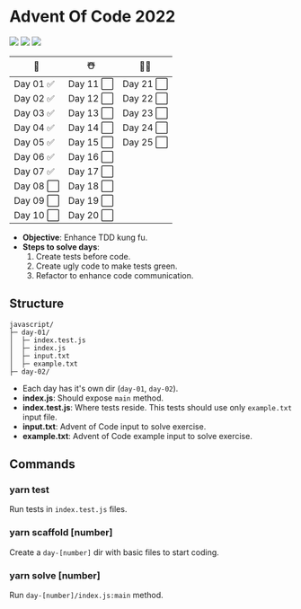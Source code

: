 # Advent Of Code 2022

![](https://img.shields.io/badge/stars%20⭐-12-yellow)
![](https://img.shields.io/badge/day%20📅-6-blue)
![](https://img.shields.io/badge/days%20completed-6-red)

| 🎄        | ☃️        | 🎅🏻        |
| --------- | --------- | --------- |
| Day 01 ✅ | Day 11 ⬜ | Day 21 ⬜ |
| Day 02 ✅ | Day 12 ⬜ | Day 22 ⬜ |
| Day 03 ✅ | Day 13 ⬜ | Day 23 ⬜ |
| Day 04 ✅ | Day 14 ⬜ | Day 24 ⬜ |
| Day 05 ✅ | Day 15 ⬜ | Day 25 ⬜ |
| Day 06 ✅ | Day 16 ⬜ |
| Day 07 ✅ | Day 17 ⬜ |
| Day 08 ⬜ | Day 18 ⬜ |
| Day 09 ⬜ | Day 19 ⬜ |
| Day 10 ⬜ | Day 20 ⬜ |

- **Objective**: Enhance TDD kung fu.
- **Steps to solve days**:
  1. Create tests before code.
  2. Create ugly code to make tests green.
  3. Refactor to enhance code communication.

## Structure

```
javascript/
├─ day-01/
│  ├─ index.test.js
│  ├─ index.js
│  ├─ input.txt
│  ├─ example.txt
├─ day-02/
```

- Each day has it's own dir (`day-01`, `day-02`).
- **index.js**: Should expose `main` method.
- **index.test.js**: Where tests reside. This tests should use only `example.txt` input file.
- **input.txt**: Advent of Code input to solve exercise.
- **example.txt**: Advent of Code example input to solve exercise.

## Commands

### yarn test

Run tests in `index.test.js` files.

### yarn scaffold [number]

Create a `day-[number]` dir with basic files to start coding.

### yarn solve [number]

Run `day-[number]/index.js:main` method.

